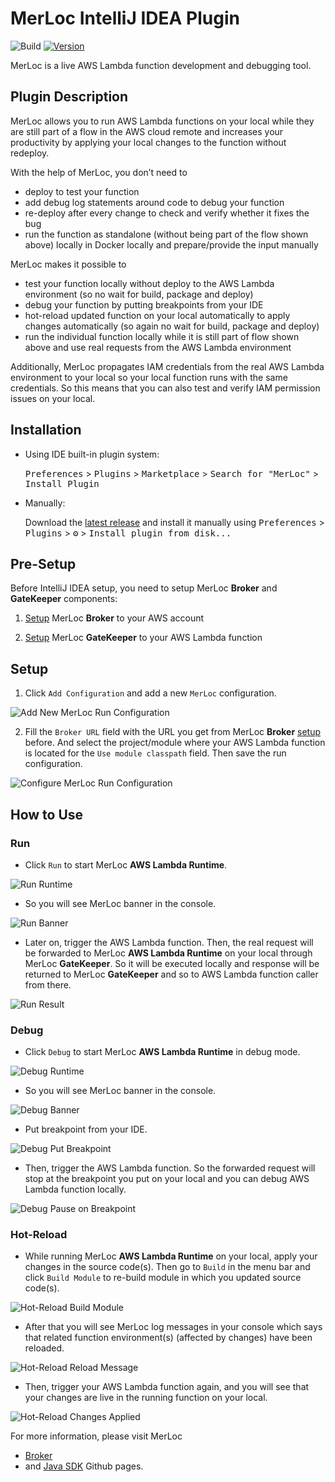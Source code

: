 # MerLoc IntelliJ IDEA Plugin

![Build](https://github.com/thundra-io/merloc-intellij-plugin/workflows/Build/badge.svg)
[![Version](https://img.shields.io/jetbrains/plugin/v/io.thundra.merloc.svg)](https://plugins.jetbrains.com/plugin/io.thundra.merloc)

MerLoc is a live AWS Lambda function development and debugging tool.

## Plugin Description

<!-- Plugin description -->

MerLoc allows you to run AWS Lambda functions on your local while they are still part of a flow in the AWS cloud remote
and increases your productivity by applying your local changes to the function without redeploy.

With the help of MerLoc, you don’t need to
- deploy to test your function
- add debug log statements around code to debug your function
- re-deploy after every change to check and verify whether it fixes the bug
- run the function as standalone (without being part of the flow shown above) locally in Docker locally and prepare/provide the input manually

MerLoc makes it possible to
- test your function locally without deploy to the AWS Lambda environment (so no wait for build, package and deploy)
- debug your function by putting breakpoints from your IDE
- hot-reload updated function on your local automatically to apply changes automatically (so again no wait for build, package and deploy)
- run the individual function locally while it is still part of flow shown above and use real requests from the AWS Lambda environment

Additionally, MerLoc propagates IAM credentials from the real AWS Lambda environment to your local 
so your local function runs with the same credentials. 
So this means that you can also test and verify IAM permission issues on your local.

## Installation

- Using IDE built-in plugin system:

  <kbd>Preferences</kbd> > <kbd>Plugins</kbd> > <kbd>Marketplace</kbd> > 
  <kbd>Search for "MerLoc"</kbd> > <kbd>Install Plugin</kbd>

- Manually:

  Download the [latest release](https://github.com/thundra-io/merloc-intellij-plugin/releases/latest) and install it
  manually using
  <kbd>Preferences</kbd> > <kbd>Plugins</kbd> > <kbd>⚙️</kbd> > <kbd>Install plugin from disk...</kbd>

## Pre-Setup

Before IntelliJ IDEA setup, you need to setup MerLoc **Broker** and  **GateKeeper** components:

1) [Setup](https://github.com/thundra-io/merloc) MerLoc **Broker** to your AWS account

2) [Setup](https://github.com/thundra-io/merloc-java#41-gatekeeper-setup) MerLoc **GateKeeper** to your AWS Lambda function

## Setup

1) Click `Add Configuration` and add a new `MerLoc` configuration.

![Add New MerLoc Run Configuration](assets/add-new-run-configuration.png)

2) Fill the `Broker URL` field with the URL you get from MerLoc **Broker** [setup](https://github.com/thundra-io/merloc#broker-setup) before.
   And select the project/module where your AWS Lambda function is located for the `Use module classpath` field.
   Then save the run configuration.

![Configure MerLoc Run Configuration](assets/configure-run-configuration.png)

## How to Use

### Run

- Click `Run` to start MerLoc **AWS Lambda Runtime**.

![Run Runtime](assets/run-runtime.png)

- So you will see MerLoc banner in the console.

![Run Banner](assets/run-banner.png)

- Later on, trigger the AWS Lambda function. Then, the real request will be forwarded to 
  MerLoc **AWS Lambda Runtime** on your local through MerLoc **GateKeeper**. 
  So it will be executed locally and response will be returned
  to MerLoc **GateKeeper** and so to AWS Lambda function caller from there.

![Run Result](assets/run-result.png)

### Debug

- Click `Debug` to start MerLoc **AWS Lambda Runtime** in debug mode.

![Debug Runtime](assets/debug-runtime.png)

- So you will see MerLoc banner in the console.

![Debug Banner](assets/debug-banner.png)

- Put breakpoint from your IDE.

![Debug Put Breakpoint](assets/debug-put-breakpoint.png)

- Then, trigger the AWS Lambda function. So the forwarded request will stop at the breakpoint you put on your local
  and you can debug AWS Lambda function locally.

![Debug Pause on Breakpoint](assets/debug-pause-on-breakpoint.png)

### Hot-Reload

- While running MerLoc **AWS Lambda Runtime** on your local, apply your changes in the source code(s).
  Then go to `Build` in the menu bar and click `Build Module` to re-build module in which you updated source code(s).

![Hot-Reload Build Module](assets/hot-reload-build-module.png)

- After that you will see MerLoc log messages in your console which says that
  related function environment(s) (affected by changes) have been reloaded.

![Hot-Reload Reload Message](assets/hot-reload-reload-message.png)

- Then, trigger your AWS Lambda function again, and you will see that
  your changes are live in the running function on your local.

![Hot-Reload Changes Applied](assets/hot-reload-changes-applied.png)

For more information, please visit MerLoc
- [Broker](https://github.com/thundra-io/merloc) 
- and [Java SDK](https://github.com/thundra-io/merloc-java) 
Github pages.

<!-- Plugin description end -->
